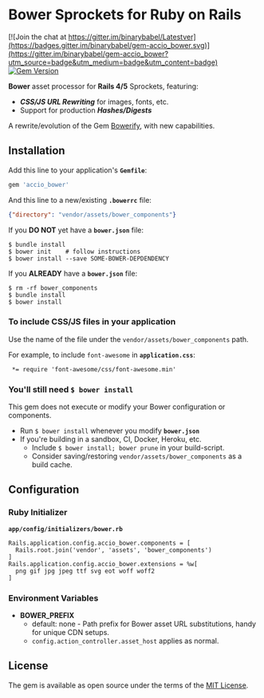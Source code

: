 # Bower Sprockets for Ruby on Rails

[![Join the chat at https://gitter.im/binarybabel/Latestver](https://badges.gitter.im/binarybabel/gem-accio_bower.svg)](https://gitter.im/binarybabel/gem-accio_bower?utm_source=badge&utm_medium=badge&utm_content=badge) [![Gem Version](https://badge.fury.io/rb/accio_bower.svg)](https://badge.fury.io/rb/accio_bower)

**Bower** asset processor for **Rails 4/5** Sprockets, featuring:

  + ***CSS/JS URL Rewriting*** for images, fonts, etc.
  + Support for production ***Hashes/Digests***

A rewrite/evolution of the Gem [Bowerify](https://rubygems.org/gems/bowerify), with new capabilities.

## Installation

Add this line to your application's **`Gemfile`**:

```ruby
gem 'accio_bower'
```

And this line to a new/existing **`.bowerrc`** file:

```json
{"directory": "vendor/assets/bower_components"}
```

If you **DO NOT** yet have a **`bower.json`** file:

    $ bundle install
    $ bower init    # follow instructions
    $ bower install --save SOME-BOWER-DEPDENDENCY
    
If you **ALREADY** have a **`bower.json`** file:

    $ rm -rf bower_components
    $ bundle install
    $ bower install

### To include CSS/JS files in your application

Use the name of the file under the `vendor/assets/bower_components` path.

For example, to include `font-awesome` in **`application.css`**:

```
 *= require 'font-awesome/css/font-awesome.min'
```

### You'll still need `$ bower install`

This gem does not execute or modify your Bower configuration or components.

* Run `$ bower install` whenever you modify **`bower.json`**
* If you're building in a sandbox, CI, Docker, Heroku, etc.
  * Include `$ bower install; bower prune` in your build-script.
  * Consider saving/restoring `vendor/assets/bower_components` as a build cache.

## Configuration

### Ruby Initializer

**`app/config/initializers/bower.rb`**

```
Rails.application.config.accio_bower.components = [
  Rails.root.join('vendor', 'assets', 'bower_components')
]
Rails.application.config.accio_bower.extensions = %w[
  png gif jpg jpeg ttf svg eot woff woff2
]
```

### Environment Variables
* __BOWER\_PREFIX__
  * default: none - Path prefix for Bower asset URL substitutions, handy for unique CDN setups.
  * `config.action_controller.asset_host` applies as normal.


## License

The gem is available as open source under the terms of the [MIT License](http://opensource.org/licenses/MIT).

